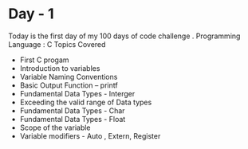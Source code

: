 # Day - 1
Today is the first day of my 100 days of code challenge .
Programming Language : C 
Topics Covered
- First C progam
- Introduction to variables
- Variable Naming Conventions
- Basic Output Function – printf
- Fundamental Data Types - Interger
- Exceeding the valid range of Data types
- Fundamental Data Types - Char
- Fundamental Data Types - Float
- Scope of the variable
- Variable modifiers - Auto , Extern, Register
